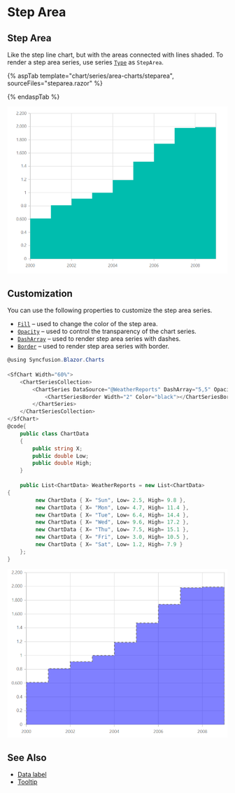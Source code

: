 # Step Area

## Step Area

Like the step line chart, but with the areas connected with lines shaded. To render a step area series, use series [`Type`](https://help.syncfusion.com/cr/cref_files/aspnetcore-js2/aspnetcore/Syncfusion.EJ2~Syncfusion.EJ2.Charts.ChartSeries~Type.html) as `StepArea`.

{% aspTab template="chart/series/area-charts/steparea", sourceFiles="steparea.razor" %}

{% endaspTab %}

![Step Area](../images/chart-types-images/steparea.png)

## Customization

You can use the following properties to customize the step area series.

* [`Fill`](https://help.syncfusion.com/cr/cref_files/aspnetcore-js2/aspnetcore/Syncfusion.EJ2~Syncfusion.EJ2.Charts.ChartSeries~Fill.html) – used to change the color of the step area.
* [`Opacity`](https://help.syncfusion.com/cr/blazor/Syncfusion.Blazor~Syncfusion.Blazor.Charts.ChartSeries~Opacity.html) – used to control the transparency of the chart series.
* [``DashArray``](https://help.syncfusion.com/cr/cref_files/aspnetcore-js2/aspnetcore/Syncfusion.EJ2~Syncfusion.EJ2.Charts.ChartSeries~DashArray.html) – used to render step area series with dashes.
* [`Border`](https://help.syncfusion.com/cr/blazor/Syncfusion.Blazor~Syncfusion.Blazor.Charts.ChartSeries~Border.html) – used to render step area series with border.

```csharp
@using Syncfusion.Blazor.Charts

<SfChart Width="60%">
    <ChartSeriesCollection>
        <ChartSeries DataSource="@WeatherReports" DashArray="5,5" Opacity="0.5" Fill="blue" XName="X" YName="Y" Type="ChartSeriesType.StepArea">
            <ChartSeriesBorder Width="2" Color="black"></ChartSeriesBorder>
        </ChartSeries>
    </ChartSeriesCollection>
</SfChart>
@code{
    public class ChartData
    {
        public string X;
        public double Low;
        public double High;
    }

    public List<ChartData> WeatherReports = new List<ChartData>
{
         new ChartData { X= "Sun", Low= 2.5, High= 9.8 },
         new ChartData { X= "Mon", Low= 4.7, High= 11.4 },
         new ChartData { X= "Tue", Low= 6.4, High= 14.4 },
         new ChartData { X= "Wed", Low= 9.6, High= 17.2 },
         new ChartData { X= "Thu", Low= 7.5, High= 15.1 },
         new ChartData { X= "Fri", Low= 3.0, High= 10.5 },
         new ChartData { X= "Sat", Low= 1.2, High= 7.9 }
    };
}
```

![Custom Step Area](../images/chart-types-images/custom-step-area.png)

## See Also

* [Data label](../data-labels)
* [Tooltip](../tool-tip)